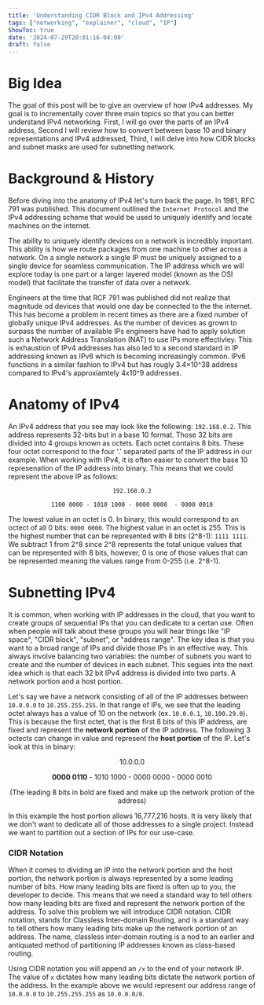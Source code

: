 ```yaml
---
title: 'Understanding CIDR Block and IPv4 Addressing'
tags: ["networking", "explainer", "cloud", "IP"]
ShowToc: true
date: '2024-07-29T20:01:16-04:00'
draft: false
---
```

# Big Idea

The goal of this post will be to give an overview of how IPv4 addresses. My goal is to incrementally cover three main topics so that you can better understand IPv4 networking. First, I will go over the parts of an IPv4 address, Second I will review how to convert between base 10 and binary representations and IPv4 addressed, Third, I will delve into how CIDR blocks and subnet masks are used for subnetting network.


# Background & History

Before diving into the anatomy of IPv4 let's turn back the page. In 1981, RFC 791 was published. This document outlined the `Internet Protocol` and the IPv4 addressing scheme that would be used to uniquely identify and locate machines on the internet.

The ability to uniquely identify devices on a network is incredibly important. This ability is how we route packages from one machine to other across a network. On a single network a single IP must be uniquely assigned to a single device for seamless communication. The IP address which we will explore today is one part or a larger layered model (known as the OSI model) that facilitate the transfer of data over a network.

Engineers at the time that RCF 791 was published did not realize that magnitude od devices that would one day be connected to the the internet. This has become a problem in recent times as there are a fixed number of globally unique IPv4 addresses. As the number of devices as grown to surpass the number of available IPs engineers have had to apply solution such a Network Address Translation (NAT) to use IPs more effectivley. This is exhaustion of IPv4 addresses has also led to a second standard in IP addressing known as IPv6 which is becoming increasingly common. IPv6 functions in a similar fashion to IPv4 but has rougly 3.4×10^38 address compared to IPv4's approxiamtely 4x10^9 addresses. 


# Anatomy of IPv4

An IPv4 address that you see may look like the following: `192.168.0.2`. This address represents 32-bits but in a base 10 format. Those 32 bits are divided into 4 groups known as octets. Each octet contains 8 bits. These four octet correspond to the four '.' separated parts of the IP address in our example. When working with IPv4, it is often easier to convert the base 10 represenation of the IP address into binary. This means that we could represent the above IP as follows:

<div style="text-align: center;" markdown="1">

`192.168.0.2`

`1100 0000 - 1010 1000 - 0000 0000  - 0000 0010`
</div>

The lowest value in an octet is 0. In binary, this would correspond to an octect of all 0 bits: `0000 0000`. The highest value in an octet is 255. This is the highest number that can be represented with 8 bits (2^8-1): `1111 1111`. We subtract 1 from 2^8 since 2^8 represents the total unique values that can be represented with 8 bits, however, 0 is one of those values that can be represented meaning the values range from 0-255 (i.e. 2^8-1).


# Subnetting IPv4

It is common, when working with IP addresses in the cloud, that you want to create groups of sequential IPs that you can dedicate to a certan use. Often when people will talk about these groups you will hear things like "IP space", "CIDR block", "subnet", or "address range". The key idea is that you want to a broad range of IPs and divide those IPs in an effective way. This always involve balancing two variables: the number of subnets you want to create and the number of devices in each subnet. This segues into the next idea which is that each 32 bit IPv4 address is divided into two parts. A network portion and a host portion. 

Let's say we have a network consisting of all of the IP addresses between `10.0.0.0` to `10.255.255.255`. In that range of IPs, we see that the leading octet always has a value of 10 on the network (ex. `10.0.0.1`, `10.100.29.0`). This is because the first octet, that is the first 8 bits of this IP address, are fixed and represent the **network portion** of the IP address. The following 3 octects can change in value and represent the **host portion** of the IP. Let's look at this in binary:
<div style="text-align: center;" markdown="1">

10.0.0.0

**0000 0110** - 1010 1000 - 0000 0000  - 0000 0010 

(The leading 8 bits in bold are fixed and make up the network protion of the address)
</div>

In this example the host portion allows 16,777,216 hosts. It is very likely that we don't want to dedicate all of those addresses to a single project. Instead we want to partition out a section of IPs for our use-case. 

### CIDR Notation

When it comes to dividing an IP into the network portion and the host portion, the network portion is always represented by a some leading number of bits. How many leading bits are fixed is often up to you, the developer to decide. This means that we need a standard way to tell others how many leading bits are fixed and represent the network portion of the address. To solve this problem we will introduce CIDR notation. CIDR notation, stands for Classless Inter-domain Routing, and is a standard way to tell others how many leading bits make up the network portion of an address. The name, classless inter-domain routing is a nod to an earlier and antiquated method of partitioning IP addresses known as class-based routing. 

Using CIDR notation you will append an `/x` to the end of your network IP. The value of `x` dictates how many leading bits dictate the network portion of the address. In the example above we would represent our address range of `10.0.0.0` to `10.255.255.255` as `10.0.0.0/8`.













